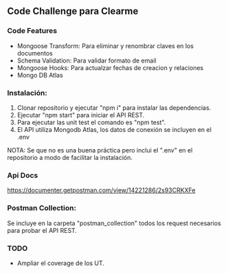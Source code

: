 ## Code Challenge para Clearme

### Code Features

* Mongoose Transform: Para eliminar y renombrar claves en los documentos
* Schema Validation: Para validar formato de email
* Mongoose Hooks: Para actualzar fechas de creacion y relaciones
* Mongo DB Atlas

### Instalación:

1. Clonar repositorio y ejecutar "npm i" para instalar las dependencias.
2. Ejecutar "npm start" para iniciar el API REST.
3. Para ejecutar las unit test el comando es "npm test".
4. El API utiliza Mongodb Atlas, los datos de conexión se incluyen en el .env

NOTA: Se que no es una buena práctica pero inclui el ".env" en el repositorio a modo de facilitar la instalación.

### Api Docs
https://documenter.getpostman.com/view/14221286/2s93CRKXFe

### Postman Collection:
Se incluye en la carpeta "postman_collection" todos los request necesarios para probar el API REST.

### TODO
* Ampliar el coverage de los UT.
